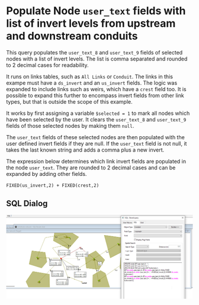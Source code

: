 # Populate Node `user_text` fields with list of invert levels from upstream and downstream conduits
This query populates the `user_text_8` and `user_text_9` fields of selected nodes with a list of invert levels. The list is comma separated and rounded to 2 decimal cases for readability. 

It runs on links tables, such as `All Links` or `Conduit`. The links in this exampe must have a `ds_invert` and an `us_invert` fields. The logic was expanded to include links such as weirs, which have a `crest` field too. It is possible to expand this further to encompass invert fields from other link types, but that is outside the scope of this example.

It works by first assigning a variable `$selected = 1` to mark all nodes which have been selected by the user. It clears the `user_text_8` and `user_text_9` fields of those selected nodes by making them `null`.

The `user_text` fields of these selected nodes are then populated with the user defined invert fields if they are null. If the `user_text` field is not null, it takes the last known string and adds a comma plus a new invert.

The expression below determines which link invert fields are populated in the node `user_text`. They are rounded to 2 decimal cases and can be expanded by adding other fields.
```
FIXED(us_invert,2) + FIXED(crest,2)
```


## SQL Dialog
![](img001.png)
